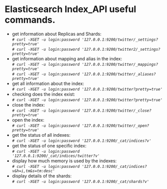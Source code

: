 Elasticsearch Index_API useful commands.
======================================

- get information about Replicas and Shards:\
*`# curl -XGET -u login:password '127.0.0.1:9200/twitter/_settings?pretty=true'`*\
*`# curl -XGET -u login:password '127.0.0.1:9200/twitter2/_settings?pretty=true'`*
- get information about mapping and alias in the index:\
*`# curl -XGET -u login:password '127.0.0.1:9200/twitter/_mappings?pretty=true'`*\
*`# curl -XGET -u login:password '127.0.0.1:9200/twitter/_aliases?pretty=true'`*
- get all information about the index:\
*`# curl -XGET -u login:password '127.0.0.1:9200/twitter?pretty=true'`*
- checking does the index exist:\
*`# curl -XGET -u login:password '127.0.0.1:9200/twitter?pretty=true'`*
- close the index:\
*`# curl -XGET -u login:password '127.0.0.1:9200/twitter/_close?pretty=true'`*
- open the index:\
*`# curl -XGET -u login:password '127.0.0.1:9200/twitter/_open?pretty=true'`*
- get the status of all indexes:\
*`# curl -XGET -u login:password '127.0.0.1:9200/_cat/indices?v'`*
- get the status of one specific index:\
*`# curl -XGET -u login:password '127.0.0.1:9200/_cat/indices/twitter?v'`*
- display how much memory is used by the indexes:\
*`# curl -XGET -u login:password '127.0.0.1:9200/_cat/indices?v&h=i,tm&s=tm:desc'`*
- display details of the shards:\
*`# curl -XGET -u login:password '127.0.0.1:9200/_cat/shards?v'`*
